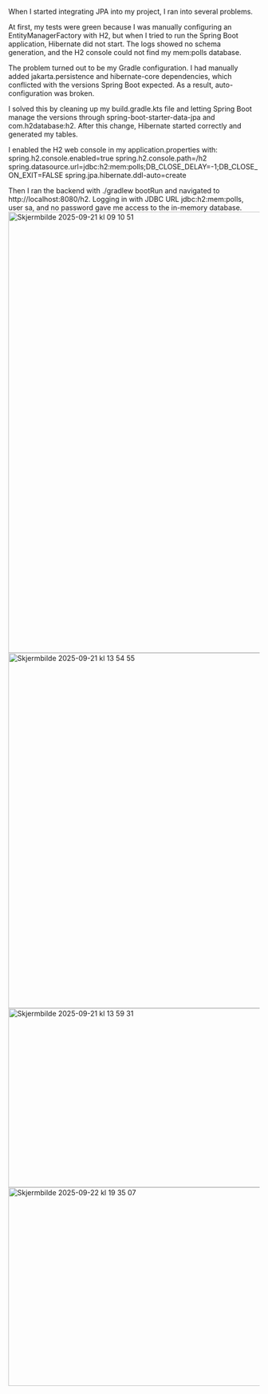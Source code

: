 When I started integrating JPA into my project, I ran into several problems.

At first, my tests were green because I was manually configuring an EntityManagerFactory with H2, but when I tried to run the Spring Boot application, Hibernate did not start. 
The logs showed no schema generation, and the H2 console could not find my mem:polls database.

The problem turned out to be my Gradle configuration. I had manually added jakarta.persistence and hibernate-core dependencies, which conflicted with the versions Spring Boot expected.
As a result, auto-configuration was broken.

I solved this by cleaning up my build.gradle.kts file and letting Spring Boot manage the versions through spring-boot-starter-data-jpa and com.h2database:h2. 
After this change, Hibernate started correctly and generated my tables.

I enabled the H2 web console in my application.properties with:
spring.h2.console.enabled=true
spring.h2.console.path=/h2
spring.datasource.url=jdbc:h2:mem:polls;DB_CLOSE_DELAY=-1;DB_CLOSE_ON_EXIT=FALSE
spring.jpa.hibernate.ddl-auto=create

Then I ran the backend with ./gradlew bootRun and navigated to http://localhost:8080/h2.
Logging in with JDBC URL jdbc:h2:mem:polls, user sa, and no password gave me access to the in-memory database.
<img width="1426" height="884" alt="Skjermbilde 2025-09-21 kl  09 10 51" src="https://github.com/user-attachments/assets/f91cc87a-40cf-4fe1-a43b-e8517e71077c" />
<img width="1115" height="712" alt="Skjermbilde 2025-09-21 kl  13 54 55" src="https://github.com/user-attachments/assets/35890865-7573-4a05-9858-fb5d16c7e93f" />
<img width="516" height="359" alt="Skjermbilde 2025-09-21 kl  13 59 31" src="https://github.com/user-attachments/assets/9a5b64d8-7970-4909-a8cc-7452d54c6c63" />
<img width="803" height="398" alt="Skjermbilde 2025-09-22 kl  19 35 07" src="https://github.com/user-attachments/assets/6fd96d71-cc16-497b-a909-7888fef42b4e" />

